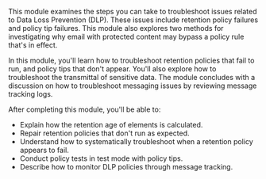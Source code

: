 This module examines the steps you can take to troubleshoot issues related to Data Loss Prevention (DLP). These issues include retention policy failures and policy tip failures. This module also explores two methods for investigating why email with protected content may bypass a policy rule that's in effect.

In this module, you'll learn how to troubleshoot retention policies that fail to run, and policy tips that don't appear. You'll also explore how to troubleshoot the transmittal of sensitive data. The module concludes with a discussion on how to troubleshoot messaging issues by reviewing message tracking logs.

After completing this module, you'll be able to:

 -  Explain how the retention age of elements is calculated.
 -  Repair retention policies that don't run as expected.
 -  Understand how to systematically troubleshoot when a retention policy appears to fail.
 -  Conduct policy tests in test mode with policy tips.
 -  Describe how to monitor DLP policies through message tracking.
